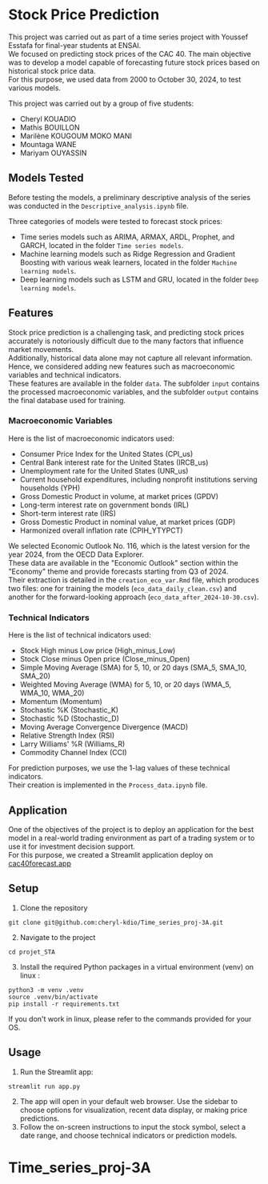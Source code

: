 # Stock Price Prediction

This project was carried out as part of a time series project with Youssef Esstafa for final-year students at ENSAI.  
We focused on predicting stock prices of the CAC 40. The main objective was to develop a model capable of forecasting future stock prices based on historical stock price data.  
For this purpose, we used data from 2000 to October 30, 2024, to test various models.

This project was carried out by a group of five students:
- Cheryl KOUADIO  
- Mathis BOUILLON  
- Marilène KOUGOUM MOKO MANI  
- Mountaga WANE  
- Mariyam OUYASSIN  

## Models Tested

Before testing the models, a preliminary descriptive analysis of the series was conducted in the `Descriptive_analysis.ipynb` file.  

Three categories of models were tested to forecast stock prices:  
- Time series models such as ARIMA, ARMAX, ARDL, Prophet, and GARCH, located in the folder `Time series models`.  
- Machine learning models such as Ridge Regression and Gradient Boosting with various weak learners, located in the folder `Machine learning models`.  
- Deep learning models such as LSTM and GRU, located in the folder `Deep learning models`.  

## Features

Stock price prediction is a challenging task, and predicting stock prices accurately is notoriously difficult due to the many factors that influence market movements.  
Additionally, historical data alone may not capture all relevant information. Hence, we considered adding new features such as macroeconomic variables and technical indicators.  
These features are available in the folder `data`. The subfolder `input` contains the processed macroeconomic variables, and the subfolder `output` contains the final database used for training.

### Macroeconomic Variables

Here is the list of macroeconomic indicators used:

- Consumer Price Index for the United States (CPI_us)
- Central Bank interest rate for the United States (IRCB_us)
- Unemployment rate for the United States (UNR_us)
- Current household expenditures, including nonprofit institutions serving households (YPH)
- Gross Domestic Product in volume, at market prices (GPDV)
- Long-term interest rate on government bonds (IRL)
- Short-term interest rate (IRS)
- Gross Domestic Product in nominal value, at market prices (GDP)
- Harmonized overall inflation rate (CPIH_YTYPCT)

We selected Economic Outlook No. 116, which is the latest version for the year 2024, from the OECD Data Explorer.  
These data are available in the "Economic Outlook" section within the "Economy" theme and provide forecasts starting from Q3 of 2024.  
Their extraction is detailed in the `creation_eco_var.Rmd` file, which produces two files: one for training the models (`eco_data_daily_clean.csv`) and another for the forward-looking approach (`eco_data_after_2024-10-30.csv`).

### Technical Indicators

Here is the list of technical indicators used:

- Stock High minus Low price (High_minus_Low)  
- Stock Close minus Open price (Close_minus_Open)  
- Simple Moving Average (SMA) for 5, 10, or 20 days (SMA_5, SMA_10, SMA_20)  
- Weighted Moving Average (WMA) for 5, 10, or 20 days (WMA_5, WMA_10, WMA_20)  
- Momentum (Momentum)  
- Stochastic %K (Stochastic_K)  
- Stochastic %D (Stochastic_D)  
- Moving Average Convergence Divergence (MACD)  
- Relative Strength Index (RSI)  
- Larry Williams' %R (Williams_R)  
- Commodity Channel Index (CCI)

For prediction purposes, we use the 1-lag values of these technical indicators.  
Their creation is implemented in the `Process_data.ipynb` file.

## Application

One of the objectives of the project is to deploy an application for the best model in a real-world trading environment as part of a trading system or to use it for investment decision support.  
For this purpose, we created a Streamlit application deploy on [cac40forecast.app](https://cac40forecast.streamlit.app/)

## Setup

1. Clone the repository
```{bash}
git clone git@github.com:cheryl-kdio/Time_series_proj-3A.git
```
2. Navigate to the project
```{bash}
cd projet_STA
```
3. Install the required Python packages in a virtual environment (venv) on linux :
```{bash}
python3 -m venv .venv
source .venv/bin/activate
pip install -r requirements.txt
```

If you don't work in linux, please refer to the commands provided for your OS.

## Usage

1. Run the Streamlit app:
```{bash}
streamlit run app.py
```
2. The app will open in your default web browser. Use the sidebar to choose options for visualization, recent data display, or making price predictions.
3. Follow the on-screen instructions to input the stock symbol, select a date range, and choose technical indicators or prediction models.



# Time_series_proj-3A
